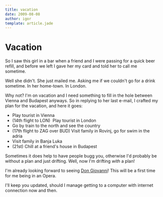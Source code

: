 ```yaml
---
title: vacation
date: 2009-08-08
author: igor
template: article.jade
---
```


# Vacation

So I saw this girl in a bar when a friend and I were passing for a quick beer refill, and before we left I gave her my card and told her to call me sometime.

Well she didn't.
She just mailed me.
Asking me if we couldn't go for a drink sometime.
In her home-town. In London.

Why not?
I'm on vacation and I need something to fill in the hole between Vienna and Budapest anyways.
So in replying to her last e-mail, I crafted my plan for the vacation, and here it goes:

- Play tourist in Vienna
- (14th flight to LON)  Play tourist in London
- Go by train to the north and see the country
- (17th flight to ZAG over BUD) Visit family in Rovinj, go for swim in the adria
- Visit family in Banja Luka
- (21st) Chill at a friend's house in Budapest

Sometimes it does help to have people bugg you, otherwise I'd probably be without a plan and just drifting.
Well, now I'm drifting *with* a plan!

I'm already looking forward to seeing [Don Giovanni](http://www.theater-wien.at/index.php/de/spielplan/production/9920 "Theater an der Wien - Don Giovanni")!
This will be a first time for me being in an Opera.

I'll keep you updated, should I manage getting to a computer with internet connection now and then.
